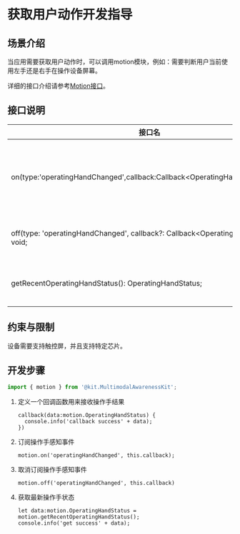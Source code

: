 # 获取用户动作开发指导

## 场景介绍

当应用需要获取用户动作时，可以调用motion模块，例如：需要判断用户当前使用左手还是右手在操作设备屏幕。

详细的接口介绍请参考[Motion接口](../../reference/apis-multimodalawareness-kit/js-apis-awareness-motion.md)。

## 接口说明

| 接口名                                                       | 描述                                   |
| ------------------------------------------------------------ | -------------------------------------- |
| on(type:'operatingHandChanged',callback:Callback&lt;OperatingHandStatus&gt;):void; | 订阅操作手感知，操作手结果通过callback返回。 |
| off(type: 'operatingHandChanged', callback?: Callback&lt;OperatingHandStatus&gt;): void; | 取消订阅操作手感知。                   |
| getRecentOperatingHandStatus(): OperatingHandStatus;         | 获取最新的操作手状态。                 |

## 约束与限制

设备需要支持触控屏，并且支持特定芯片。



## 开发步骤

```ts
import { motion } from '@kit.MultimodalAwarenessKit';
```

1. 定义一个回调函数用来接收操作手结果

   ```
   callback(data:motion.OperatingHandStatus) {
     console.info('callback success' + data);
   })
   
   ```

2. 订阅操作手感知事件

   ```
   motion.on('operatingHandChanged', this.callback);
   
   ```

3. 取消订阅操作手感知事件

   ```
   motion.off('operatingHandChanged', this.callback)
   
   ```

4. 获取最新操作手状态

   ```
   let data:motion.OperatingHandStatus = motion.getRecentOperatingHandStatus();
   console.info('get success' + data);
   ```

   

